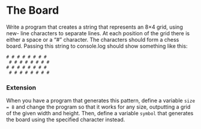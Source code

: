 # The Board

Write a program that creates a string that represents an 8×4 grid, using new- line characters to separate lines. At each position of the grid there is either a space or a “#” character. The characters should form a chess board.
Passing this string to console.log should show something like this:

```
# # # # # # # #
 # # # # # # # #
# # # # # # # #
 # # # # # # # #
```

### Extension

When you have a program that generates this pattern, define a variable `size = 8` and change the program so that it works for any size, outputting a grid of the given width and height. Then, define a variable `symbol` that generates the board using the specified character instead.
